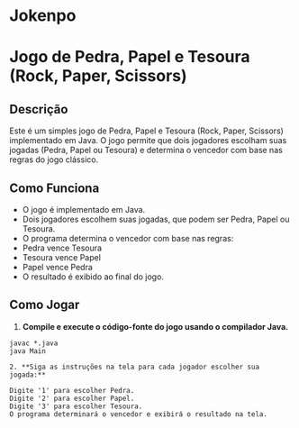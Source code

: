 # Jokenpo

# Jogo de Pedra, Papel e Tesoura (Rock, Paper, Scissors)

## Descrição

Este é um simples jogo de Pedra, Papel e Tesoura (Rock, Paper, Scissors) implementado em Java. O jogo permite que dois jogadores escolham suas jogadas (Pedra, Papel ou Tesoura) e determina o vencedor com base nas regras do jogo clássico.

## Como Funciona

- O jogo é implementado em Java.
- Dois jogadores escolhem suas jogadas, que podem ser Pedra, Papel ou Tesoura.
- O programa determina o vencedor com base nas regras:
- Pedra vence Tesoura
- Tesoura vence Papel
- Papel vence Pedra
- O resultado é exibido ao final do jogo.

## Como Jogar

1. **Compile e execute o código-fonte do jogo usando o compilador Java.**

```shell
javac *.java
java Main

2. **Siga as instruções na tela para cada jogador escolher sua jogada:**

Digite '1' para escolher Pedra.
Digite '2' para escolher Papel.
Digite '3' para escolher Tesoura.
O programa determinará o vencedor e exibirá o resultado na tela.

